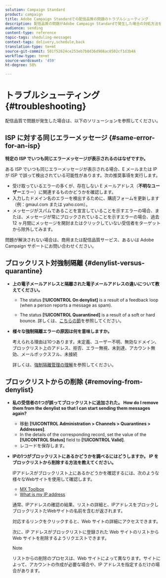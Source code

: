 ```yaml
---
solution: Campaign Standard
product: campaign
title: Adobe Campaign Standardでの配信品質の問題のトラブルシューティング
description: 配信品質の問題がAdobe Campaign Standardで発生した場合の対処方法を説明します。
audience: sending
content-type: reference
topic-tags: sheduling-messages
context-tags: delivery,schedule,back
translation-type: tm+mt
source-git-commit: 501f52624ce253eb7b0d36d908ac8502cf1d3b48
workflow-type: tm+mt
source-wordcount: '459'
ht-degree: 58%

---
```



# トラブルシューティング{#troubleshooting}

配信品質で問題が発生した場合は、以下のソリューションを参照してください。

## ISP に対する同じエラーメッセージ {#same-error-for-an-isp}

**特定の ISP でいつも同じエラーメッセージが表示されるのはなぜですか。**

ある ISP でいつも同じエラーメッセージが表示される場合、E メールまたは IP が ISP で誤って検出されている可能性があります。次の推奨事項を実行します。
* 受け取っているエラーの多くが、存在しない E メールアドレス（**不明なユーザー**&#x200B;エラー）に関連するものかどうかを確認します。
* 入力したドメイン名のエラーを検出するために、購読フォームを更新します（例：gmaul.com または yaho.com）。
* メッセージがスパムであることを宣言していることを示すエラーの場合、または、メッセージが常にブロックされていることを示すエラーの場合、過去 12 ヶ月間にメッセージを開封またはクリックしていない受信者をターゲットから除外してみます。

問題が解決されない場合は、商用または配信品質サービス、あるいは Adobe Campaign サポートにお問い合わせください。

## ブロックリスト対強制隔離 {#denylist-versus-quarantine}

* **上の電子メールアドレスと隔離された電子メールアドレスの違いについて教えてください。**

   * The status **[!UICONTROL On denylist]** is a result of a feedback loop (when a person reports a message as spam).

   * The status **[!UICONTROL Quarantined]** is a result of a soft or hard bounce.
   詳しくは、[こちらの節](../../sending/using/understanding-quarantine-management.md#quarantine-vs-denylist)を参照してください。

* **様々な強制隔離エラーの原因は何を意味しますか。**

   考えられる理由は10つあります。未定義、ユーザー不明、無効なドメイン、ブロックリスト上のアドレス、拒否、エラー無視、未到達、アカウント無効、メールボックスフル、未接続

   詳しくは、[強制隔離管理の理解](../../sending/using/understanding-quarantine-management.md)を参照してください。

## ブロックリストからの削除 {#removing-from-denylist}

* **私の受信者の1つが誤ってブロックリストに追加された。 How do I remove them from the denylist so that I can start sending them messages again?**

   * 移動 **[!UICONTROL Administration > Channels > Quarantines > Addresses]**.
   * In the details of the corresponding record, set the value of the **[!UICONTROL Status]** field to **[!UICONTROL Valid]**.
   * レコードを保存します。

* **IPの1つがブロックリストにあるかどうかを調べるにはどうしますか。 IP をブロックリストから削除する方法を教えてください。**

   IPアドレスがブロックリスト上にあるかどうかを確認するには、次のような様々なWebサイトを使用して確認します。
   * [MX Toolbox](https://mxtoolbox.com/)
   * [What is my IP address](https://whatismyipaddress.com)

   通常、IPアドレスの確認の結果、リストの詳細と、IPアドレスをブロックしブロックリストたWebサイトの名前を含むが返されます。

   対応するリンクをクリックすると、Web サイトの詳細にアクセスできます。

   次に、IP アドレスがブロックリストに登録された Web サイトのリストから Web サイトを削除するようリクエストできます。

   >[!NOTE]
   >
   >リストからの削除のプロセスは、Web サイトによって異なります。サイトによって、アカウントの作成が必要な場合や、IP アドレスを指定するだけの場合があります。
